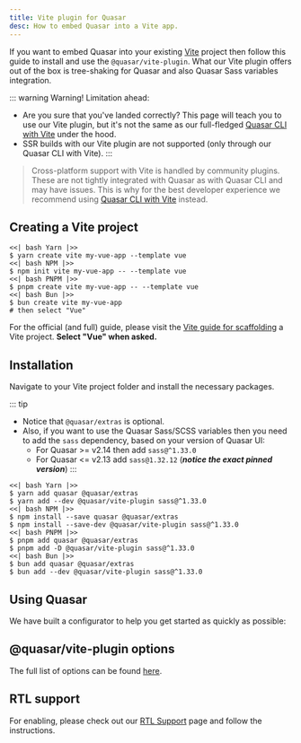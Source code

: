 ```yaml
---
title: Vite plugin for Quasar
desc: How to embed Quasar into a Vite app.
---
```


If you want to embed Quasar into your existing [Vite](https://vitejs.dev) project then follow this guide to install and use the `@quasar/vite-plugin`.
What our Vite plugin offers out of the box is tree-shaking for Quasar and also Quasar Sass variables integration.

::: warning Warning! Limitation ahead:
* Are you sure that you've landed correctly? This page will teach you to use our Vite plugin, but it's not the same as our full-fledged [Quasar CLI with Vite](/start/quasar-cli#installation-project-scaffolding) under the hood.
* SSR builds with our Vite plugin are not supported (only through our Quasar CLI with Vite).
:::

> Cross-platform support with Vite is handled by community plugins. These are not tightly integrated with Quasar as with Quasar CLI and may have issues. This is why for the best developer experience we recommend using [Quasar CLI with Vite](/start/quasar-cli#installation-project-scaffolding) instead.

## Creating a Vite project

```tabs
<<| bash Yarn |>>
$ yarn create vite my-vue-app --template vue
<<| bash NPM |>>
$ npm init vite my-vue-app -- --template vue
<<| bash PNPM |>>
$ pnpm create vite my-vue-app -- --template vue
<<| bash Bun |>>
$ bun create vite my-vue-app
# then select "Vue"
```

For the official (and full) guide, please visit the [Vite guide for scaffolding](https://vitejs.dev/guide/#scaffolding-your-first-vite-project) a Vite project. **Select "Vue" when asked.**

## Installation

Navigate to your Vite project folder and install the necessary packages.

::: tip
* Notice that `@quasar/extras` is optional.
* Also, if you want to use the Quasar Sass/SCSS variables then you need to add the `sass` dependency, based on your version of Quasar UI:
  * For Quasar >= v2.14 then add `sass@^1.33.0`
  * For Quasar <= v2.13 add `sass@1.32.12` (**_notice the exact pinned version_**)
:::

```tabs
<<| bash Yarn |>>
$ yarn add quasar @quasar/extras
$ yarn add --dev @quasar/vite-plugin sass@^1.33.0
<<| bash NPM |>>
$ npm install --save quasar @quasar/extras
$ npm install --save-dev @quasar/vite-plugin sass@^1.33.0
<<| bash PNPM |>>
$ pnpm add quasar @quasar/extras
$ pnpm add -D @quasar/vite-plugin sass@^1.33.0
<<| bash Bun |>>
$ bun add quasar @quasar/extras
$ bun add --dev @quasar/vite-plugin sass@^1.33.0
```

## Using Quasar

We have built a configurator to help you get started as quickly as possible:

<script doc>
import VitePluginUsage from './VitePluginUsage.vue'
</script>

<VitePluginUsage />

## @quasar/vite-plugin options

The full list of options can be found [here](https://github.com/quasarframework/quasar/blob/dev/vite-plugin/index.d.ts).

## RTL support

For enabling, please check out our [RTL Support](/options/rtl-support) page and follow the instructions.
